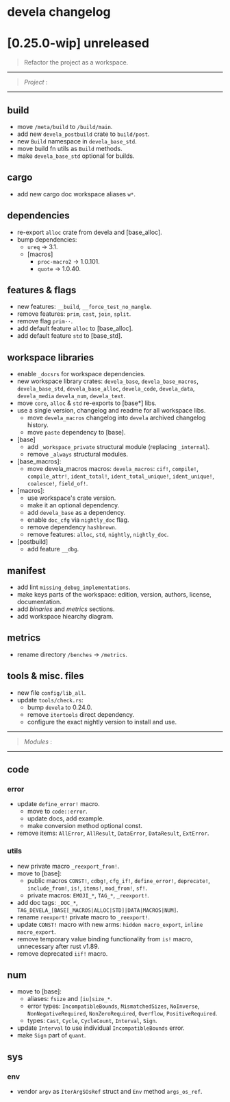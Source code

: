 # devela changelog

[0.25.0-wip] unreleased
=======================

> Refactor the project as a workspace.

-----------
> *Project* :
-----------

## build
- move `/meta/build` to `/build/main`.
- add new `devela_postbuild` crate to `build/post`.
- new `Build` namespace in `devela_base_std`.
- move build fn utils as `Build` methods.
- make `devela_base_std` optional for builds.

## cargo
- add new cargo doc workspace aliases `w*`.

## dependencies
- re-export `alloc` crate from devela and [base_alloc].
- bump dependencies:
  - `ureq` → 3.1.
  - [macros]
    - `proc-macro2` → 1.0.101.
    - `quote` → 1.0.40.

## features & flags
- new features: `__build`, `__force_test_no_mangle`.
- remove features: `prim`, `cast`, `join`, `split`.
- remove flag `prim··`.
- add default feature `alloc` to [base_alloc].
- add default feature `std` to [base_std].

## workspace libraries
- enable `_docsrs` for workspace dependencies.
- new workspace library crates: `devela_base`, `devela_base_macros`, `devela_base_std`, `devela_base_alloc`, `devela_code`, `devela_data`, `devela_media` `devela_num`, `devela_text`.
- move `core`, `alloc` & `std` re-exports to [base*] libs.
- use a single version, changelog and readme for all workspace libs.
  - move `devela_macros` changelog into `devela` archived changelog history.
  - move `paste` dependency to [base].
- [base]
  - add `_workspace_private` structural module (replacing `_internal`).
  - remove `_always` structural modules.
- [base_macros]:
  - move devela_macros macros: `devela_macros`: `cif!`, `compile!`, `compile_attr!`, `ident_total!`, `ident_total_unique!`, `ident_unique!`, `coalesce!`, `field_of!`.
- [macros]:
  - use workspace's crate version.
  - make it an optional dependency.
  - add `devela_base` as a dependency.
  - enable `doc_cfg` via `nightly_doc` flag.
  - remove dependency `hashbrown`.
  - remove features: `alloc`, `std`, `nightly`, `nightly_doc`.
- [postbuild]
  - add feature `__dbg`.

## manifest
- add lint `missing_debug_implementations`.
- make keys parts of the workspace: edition, version, authors, license, documentation.
- add *binaries* and *metrics* sections.
- add workspace hiearchy diagram.

## metrics
- rename directory `/benches` → `/metrics`.

## tools & misc. files
- new file `config/lib_all`.
- update `tools/check.rs`:
  - bump `devela` to 0.24.0.
  - remove `itertools` direct dependency.
  - configure the exact nightly version to install and use.


-----------
> *Modules* :
-----------

## code
### error
- update `define_error!` macro.
  - move to `code::error`.
  - update docs, add example.
  - make conversion method optional const.
- remove items: `AllError`, `AllResult`, `DataError`, `DataResult`, `ExtError`.

### utils
- new private macro `_reexport_from!`.
- move to [base]:
  - public macros `CONST!`, `cdbg!`, `cfg_if!`, `define_error!`, `deprecate!`, `include_from!`, `is!`, `items!`, `mod_from!`, `sf!`.
  - private macros: `EMOJI_*`, `TAG_*`, `_reexport!`.
- add doc tags: `_DOC_*`, `TAG_DEVELA_[BASE[_MACROS|ALLOC|STD]|DATA|MACROS|NUM]`.
- rename `reexport!` private macro to `_reexport!`.
- update `CONST!` macro with new arms: `hidden macro_export`, `inline macro_export`.
- remove temporary value binding functionality from `is!` macro, unnecessary after rust v1.89.
- remove deprecated `iif!` macro.

## num
- move to [base]:
  - aliases: `fsize` and `[iu]size_*`.
  - error types: `IncompatibleBounds`, `MismatchedSizes`, `NoInverse`, `NonNegativeRequired`, `NonZeroRequired`, `Overflow`, `PositiveRequired`.
  - types: `Cast`, `Cycle`, `CycleCount`, `Interval`, `Sign`.
- update `Interval` to use individual `IncompatibleBounds` error.
- make `Sign` part of `quant`.

## sys
### env
- vendor `argv` as `IterArgSOsRef` struct and `Env` method `args_os_ref`.

[0.25.0]: https://github.com/andamira/devela/releases/tag/v0.25.0
